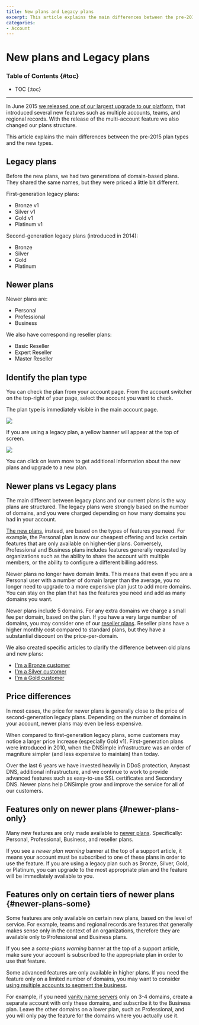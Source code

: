 ```yaml
---
title: New plans and Legacy plans
excerpt: This article explains the main differences between the pre-2015 plan types and the new types.
categories:
- Account
---
```


# New plans and Legacy plans

### Table of Contents {#toc}

* TOC
{:toc}

---

In June 2015 [we released one of our largest upgrade to our platform](https://blog.dnsimple.com/2015/06/multiple-accounts-new-plans-and-new-features/), that introduced several new features such as multiple accounts, teams, and regional records. With the release of the multi-account feature we also changed our plans structure.

This article explains the main differences between the pre-2015 plan types and the new types.


## Legacy plans

Before the new plans, we had two generations of domain-based plans. They shared the same names, but they were priced a little bit different.

First-generation legacy plans:

- Bronze v1
- Silver v1
- Gold v1
- Platinum v1

Second-generation legacy plans (introduced in 2014):

- Bronze
- Silver
- Gold
- Platinum


## Newer plans

Newer plans are:

- Personal
- Professional
- Business

We also have corresponding reseller plans:

- Basic Reseller
- Expert Reseller
- Master Reseller


## Identify the plan type

You can check the plan from your account page. From the account switcher on the top-right of your page, select the account you want to check.

The plan type is immediately visible in the main account page.

![](/files/account-plan-info.png)

If you are using a legacy plan, a yellow banner will  appear at the top of screen.

![](/files/account-plan-legacy.png)

You can click on <label>learn more</label> to get additional information about the new plans and upgrade to a new plan.


## Newer plans vs Legacy plans

The main different between legacy plans and our current plans is the way plans are structured. The legacy plans were strongly based on the number of domains, and you were charged depending on how many domains you had in your account.

[The new plans](https://dnsimple.com/pricing), instead, are based on the types of features you need. For example, the Personal plan is now our cheapest offering and lacks certain features that are only available on higher-tier plans. Conversely, Professional and Business plans includes features generally requested by organizations such as the ability to share the account with multiple members, or the ability to configure a different billing address.

Newer plans no longer have domain limits. This means that even if you are a Personal user with a number of domain larger than the average, you no longer need to upgrade to a more expensive plan just to add more domains. You can stay on the plan that has the features you need and add as many domains you want.

Newer plans include 5 domains. For any extra domains we charge a small fee per domain, based on the plan. If you have a very large number of domains, you may consider one of our [reseller plans](https://dnsimple.com/reseller). Reseller plans have a higher monthly cost compared to standard plans, but they have a substantial discount on the price-per-domain.

We also created specific articles to clarify the difference between old plans and new plans:

- [I'm a Bronze customer](/articles/new-plans-for-bronze)
- [I'm a Silver customer](/articles/new-plans-for-silver)
- [I'm a Gold customer](/articles/new-plans-for-gold)


## Price differences

In most cases, the price for newer plans is generally close to the price of second-generation legacy plans. Depending on the number of domains in your account, newer plans may even be less expensive.

When compared to first-generation legacy plans, some customers may notice a larger price increase (especially Gold v1). First-generation plans were introduced in 2010, when the DNSimple infrastructure was an order of magniture simpler (and less expensive to maintain) than today.

Over the last 6 years we have invested heavily in DDoS protection, Anycast DNS, additional infrastructure, and we continue to work to provide advanced features such as easy-to-use SSL certificates and Secondary DNS. Newer plans help DNSimple grow and improve the service for all of our customers.


## Features only on newer plans {#newer-plans-only}

Many new features are only made available to [newer plans](#newer-plans). Specifically: Personal, Professional, Business, and reseller plans.

If you see a _newer plan warning_ banner at the top of a support article, it means your account must be subscribed to one of these plans in order to use the feature. If you are using a legacy plan such as Bronze, Silver, Gold, or Platinum, you can upgrade to the most appropriate plan and the feature will be immediately available to you.


## Features only on certain tiers of newer plans {#newer-plans-some}

Some features are only available on certain new plans, based on the level of service. For example, teams and regional records are features that generally makes sense only in the context of an organizations, therefore they are available only to Professional and Business plans.

If you see a _some-plans warning_ banner at the top of a support article, make sure your account is subscribed to the appropriate plan in order to use that feature.

Some advanced features are only available in higher plans. If you need the feature only on a limited number of domains, you may want to consider [using multiple accounts to segment the business](https://blog.dnsimple.com/2015/12/using-accounts-to-segment-business/).

For example, if you need [vanity name servers](/articles/vanity-nameservers) only on 3-4 domains, create a separate account with only these domains, and subscribe it to the Business plan. Leave the other domains on a lower plan, such as Professional, and you will only pay the feature for the domains where you actually use it.

